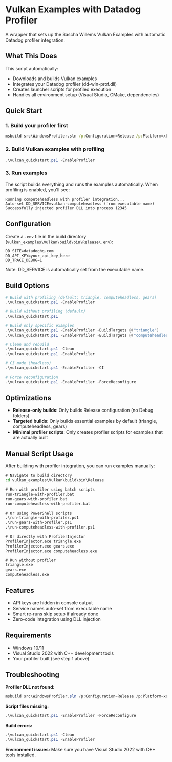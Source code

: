 # Vulkan Examples with Datadog Profiler

A wrapper that sets up the Sascha Willems Vulkan Examples with automatic Datadog profiler integration.

## What This Does

This script automatically:
- Downloads and builds Vulkan examples
- Integrates your Datadog profiler (dd-win-prof.dll)
- Creates launcher scripts for profiled execution
- Handles all environment setup (Visual Studio, CMake, dependencies)

## Quick Start

### 1. Build your profiler first
```cmd
msbuild src\WindowsProfiler.sln /p:Configuration=Release /p:Platform=x64
```

### 2. Build Vulkan examples with profiling
```powershell
.\vulcan_quickstart.ps1 -EnableProfiler
```

### 3. Run examples
The script builds everything and runs the examples automatically. When profiling is enabled, you'll see:

```
Running computeheadless with profiler integration...
Auto-set DD_SERVICE=vulkan-computeheadless (from executable name)
Successfully injected profiler DLL into process 12345
```

## Configuration

Create a `.env` file in the build directory (`vulkan_examples\Vulkan\build\bin\Release\.env`):

```env
DD_SITE=datadoghq.com
DD_API_KEY=your_api_key_here
DD_TRACE_DEBUG=1
```

Note: DD_SERVICE is automatically set from the executable name.

## Build Options

```powershell
# Build with profiling (default: triangle, computeheadless, gears)
.\vulcan_quickstart.ps1 -EnableProfiler

# Build without profiling (default)
.\vulcan_quickstart.ps1

# Build only specific examples
.\vulcan_quickstart.ps1 -EnableProfiler -BuildTargets @("triangle")
.\vulcan_quickstart.ps1 -EnableProfiler -BuildTargets @("computeheadless", "gears")

# Clean and rebuild
.\vulcan_quickstart.ps1 -Clean
.\vulcan_quickstart.ps1 -EnableProfiler

# CI mode (headless)
.\vulcan_quickstart.ps1 -EnableProfiler -CI

# Force reconfiguration
.\vulcan_quickstart.ps1 -EnableProfiler -ForceReconfigure
```

## Optimizations

- **Release-only builds**: Only builds Release configuration (no Debug folders)
- **Targeted builds**: Only builds essential examples by default (triangle, computeheadless, gears)
- **Minimal profiler scripts**: Only creates profiler scripts for examples that are actually built

## Manual Script Usage

After building with profiler integration, you can run examples manually:

```cmd
# Navigate to build directory
cd vulkan_examples\Vulkan\build\bin\Release

# Run with profiler using batch scripts
run-triangle-with-profiler.bat
run-gears-with-profiler.bat
run-computeheadless-with-profiler.bat

# Or using PowerShell scripts
.\run-triangle-with-profiler.ps1
.\run-gears-with-profiler.ps1
.\run-computeheadless-with-profiler.ps1

# Or directly with ProfilerInjector
ProfilerInjector.exe triangle.exe
ProfilerInjector.exe gears.exe
ProfilerInjector.exe computeheadless.exe

# Run without profiler
triangle.exe
gears.exe
computeheadless.exe
```

## Features

- API keys are hidden in console output
- Service names auto-set from executable name
- Smart re-runs skip setup if already done
- Zero-code integration using DLL injection

## Requirements

- Windows 10/11
- Visual Studio 2022 with C++ development tools
- Your profiler built (see step 1 above)

## Troubleshooting

**Profiler DLL not found:**
```powershell
msbuild src\WindowsProfiler.sln /p:Configuration=Release /p:Platform=x64
```

**Script files missing:**
```powershell
.\vulcan_quickstart.ps1 -EnableProfiler -ForceReconfigure
```

**Build errors:**
```powershell
.\vulcan_quickstart.ps1 -Clean
.\vulcan_quickstart.ps1 -EnableProfiler
```

**Environment issues:**
Make sure you have Visual Studio 2022 with C++ tools installed.
